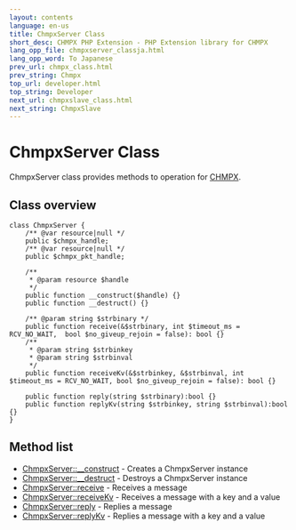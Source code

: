 ```yaml
---
layout: contents
language: en-us
title: ChmpxServer Class
short_desc: CHMPX PHP Extension - PHP Extension library for CHMPX
lang_opp_file: chmpxserver_classja.html
lang_opp_word: To Japanese
prev_url: chmpx_class.html
prev_string: Chmpx
top_url: developer.html
top_string: Developer
next_url: chmpxslave_class.html
next_string: ChmpxSlave
---
```


# ChmpxServer Class
ChmpxServer class provides methods to operation for [CHMPX](https://chmpx..antpick.ax/).  

## Class overview

```
class ChmpxServer {
    /** @var resource|null */
    public $chmpx_handle;
    /** @var resource|null */
    public $chmpx_pkt_handle;

    /**
     * @param resource $handle
     */
    public function __construct($handle) {}
    public function __destruct() {}
	
    /** @param string $strbinary */
    public function receive(&$strbinary, int $timeout_ms = RCV_NO_WAIT,  bool $no_giveup_rejoin = false): bool {}
    /**
     * @param string $strbinkey
     * @param string $strbinval
     */
    public function receiveKv(&$strbinkey, &$strbinval, int $timeout_ms = RCV_NO_WAIT, bool $no_giveup_rejoin = false): bool {}
	
    public function reply(string $strbinary):bool {}
    public function replyKv(string $strbinkey, string $strbinval):bool {}
}
```


## Method list

- [ChmpxServer::__construct](chmpxserver_class_construct.html) - Creates a ChmpxServer instance
- [ChmpxServer::__destruct](chmpxserver_class_destruct.html) - Destroys a ChmpxServer instance
- [ChmpxServer::receive](chmpxserver_class_receive.html) - Receives a message
- [ChmpxServer::receiveKv](chmpxserver_class_receivekv.html) - Receives a message with a key and a value
- [ChmpxServer::reply](chmpxserver_class_reply.html) - Replies a message
- [ChmpxServer::replyKv](chmpxserver_class_replykv.html) - Replies a message with a key and a value
